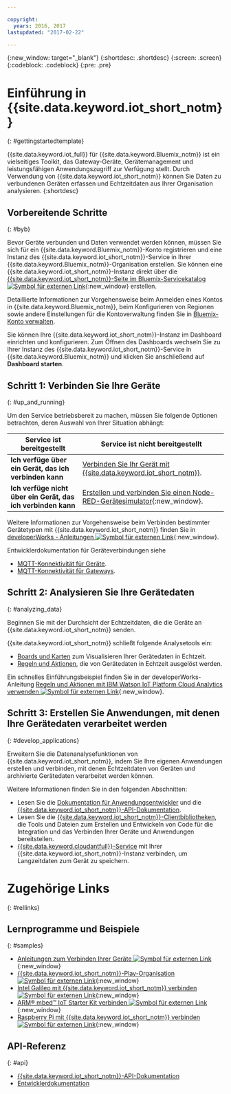 ```yaml
---

copyright:
  years: 2016, 2017
lastupdated: "2017-02-22"

---
```


{:new_window: target="\_blank"}
{:shortdesc: .shortdesc}
{:screen: .screen}
{:codeblock: .codeblock}
{:pre: .pre}

# Einführung in {{site.data.keyword.iot_short_notm}}
{: #gettingstartedtemplate}

{{site.data.keyword.iot_full}} für {{site.data.keyword.Bluemix_notm}} ist ein vielseitiges Toolkit, das Gateway-Geräte, Gerätemanagement und leistungsfähigen Anwendungszugriff zur Verfügung stellt. Durch Verwendung von {{site.data.keyword.iot_short_notm}} können Sie Daten zu verbundenen Geräten erfassen und Echtzeitdaten aus Ihrer Organisation analysieren.
{:shortdesc}

## Vorbereitende Schritte
{: #byb}

Bevor Geräte verbunden und Daten verwendet werden können, müssen Sie sich für ein {{site.data.keyword.Bluemix_notm}}-Konto registrieren und eine Instanz des {{site.data.keyword.iot_short_notm}}-Service in Ihrer {{site.data.keyword.Bluemix_notm}}-Organisation erstellen. Sie können eine {{site.data.keyword.iot_short_notm}}-Instanz direkt über die [{{site.data.keyword.iot_short_notm}}-Seite im Bluemix-Servicekatalog ![Symbol für externen Link](../../icons/launch-glyph.svg)](https://console.{DomainName}/catalog/services/internet-of-things-platform/){:new_window} erstellen.  

Detaillierte Informationen zur Vorgehensweise beim Anmelden eines Kontos in {{site.data.keyword.Bluemix_notm}}, beim Konfigurieren von Regionen sowie andere Einstellungen für die Kontoverwaltung finden Sie in [Bluemix-Konto verwalten](https://console.ng.bluemix.net/docs/admin/account.html#signup).

Sie können Ihre {{site.data.keyword.iot_short_notm}}-Instanz im Dashboard einrichten und konfigurieren. Zum Öffnen des Dashboards wechseln Sie zu Ihrer Instanz des {{site.data.keyword.iot_short_notm}}-Service in {{site.data.keyword.Bluemix_notm}} und klicken Sie anschließend auf **Dashboard starten**.

## Schritt 1: Verbinden Sie Ihre Geräte
{: #up_and_running}

Um den Service betriebsbereit zu machen, müssen Sie folgende Optionen betrachten, deren Auswahl von Ihrer Situation abhängt:

   |   Service ist bereitgestellt | Service ist nicht bereitgestellt
  ------------- | -------------
  **Ich verfüge über ein Gerät, das ich verbinden kann** | [Verbinden Sie Ihr Gerät mit {{site.data.keyword.iot_short_notm}}](iotplatform_task.html#iotplatform_task).| Untersuchen Sie die Geräteverbindung in [Organisationsdemo wiedergeben ![Symbol für externen Link](../../icons/launch-glyph.svg)](http://discover-iot.eu-gb.mybluemix.net/?cm_mc_uid=44491599487314618721024&cm_mc_sid_50200000=1462798151#/play){:new_window}.
  **Ich verfüge nicht über ein Gerät, das ich verbinden kann** | [Erstellen und verbinden Sie einen Node-RED-Gerätesimulator](nodereddevice_sample.html){:new_window}. | Beginnen Sie mit [Watson IoT Platform Starter](https://console.ng.bluemix.net/docs/starters/IoT/iot500.html).
Weitere Informationen zur Vorgehensweise beim Verbinden bestimmter Gerätetypen mit {{site.data.keyword.iot_short_notm}} finden Sie in [developerWorks - Anleitungen ![Symbol für externen Link](../../icons/launch-glyph.svg)](https://developer.ibm.com/recipes/tutorials/category/internet-of-things-iot/){:new_window}.  

Entwicklerdokumentation für Geräteverbindungen siehe
- [MQTT-Konnektivität für Geräte](devices/mqtt.html).
- [MQTT-Konnektivität für Gateways](gateways/mqtt.html).

## Schritt 2: Analysieren Sie Ihre Gerätedaten
{: #analyzing_data}

Beginnen Sie mit der Durchsicht der Echtzeitdaten, die die Geräte an {{site.data.keyword.iot_short_notm}} senden.

{{site.data.keyword.iot_short_notm}} schließt folgende Analysetools ein:  
- [Boards und Karten](data_visualization.html) zum Visualisieren Ihrer Gerätedaten in Echtzeit.
- [Regeln und Aktionen](analytics.html), die von Gerätedaten in Echtzeit ausgelöst werden.

Ein schnelles Einführungsbeispiel finden Sie in der developerWorks-Anleitung [Regeln und Aktionen mit IBM Watson IoT Platform Cloud Analytics verwenden ![Symbol für externen Link](../../icons/launch-glyph.svg)](https://developer.ibm.com/recipes/tutorials/using-rules-and-actions-with-ibm-watson-iot-platform-cloud-analytics/){:new_window}.

## Schritt 3: Erstellen Sie Anwendungen, mit denen Ihre Gerätedaten verarbeitet werden
{: #develop_applications}

Erweitern Sie die Datenanalysefunktionen von {{site.data.keyword.iot_short_notm}}, indem Sie Ihre eigenen Anwendungen erstellen und verbinden, mit denen Echtzeitdaten von Geräten und archivierte Gerätedaten verarbeitet werden können.

Weitere Informationen finden Sie in den folgenden Abschnitten:   
- Lesen Sie die [Dokumentation für Anwendungsentwickler](applications/api.html) und die [{{site.data.keyword.iot_short_notm}}-API-Dokumentation](reference/rest_api.html).
- Lesen Sie die [{{site.data.keyword.iot_short_notm}}-Clientbibliotheken](iot_platform_client_lib.html), die Tools und Dateien zum Erstellen und Entwickeln von Code für die Integration und das Verbinden Ihrer Geräte und Anwendungen bereitstellen.
- [{{site.data.keyword.cloudantfull}}-Service](cloudant_connector.html) mit Ihrer {{site.data.keyword.iot_short_notm}}-Instanz verbinden, um Langzeitdaten zum Gerät zu speichern.




# Zugehörige Links
{: #rellinks}
## Lernprogramme und Beispiele
{: #samples}
* [Anleitungen zum Verbinden Ihrer Geräte ![Symbol für externen Link](../../icons/launch-glyph.svg)](https://developer.ibm.com/recipes/tutorials/category/internet-of-things-iot/){:new_window}
* [{{site.data.keyword.iot_short_notm}}-Play-Organisation ![Symbol für externen Link](../../icons/launch-glyph.svg)](https://play.internetofthings.ibmcloud.com/){:new_window}
* [Intel Galileo mit {{site.data.keyword.iot_short_notm}} verbinden ![Symbol für externen Link](../../icons/launch-glyph.svg)](https://developer.ibm.com/recipes/tutorials/connect-an-intel-galileo-to-the-internet-of-things-foundation-connect/){:new_window}
* [ARM® mbed™ IoT Starter Kit verbinden ![Symbol für externen Link](../../icons/launch-glyph.svg)](https://developer.ibm.com/recipes/tutorials/arm-mbed-iot-starter-kit-part-1/){:new_window}
* [Raspberry Pi mit {{site.data.keyword.iot_short_notm}} verbinden ![Symbol für externen Link](../../icons/launch-glyph.svg)](https://developer.ibm.com/recipes/tutorials/raspberry-pi-4/){:new_window}

## API-Referenz
{: #api}
* [{{site.data.keyword.iot_short_notm}}-API-Dokumentation](../reference/rest_api.html)
* [Entwicklerdokumentation](developer_doc_overview.html)
